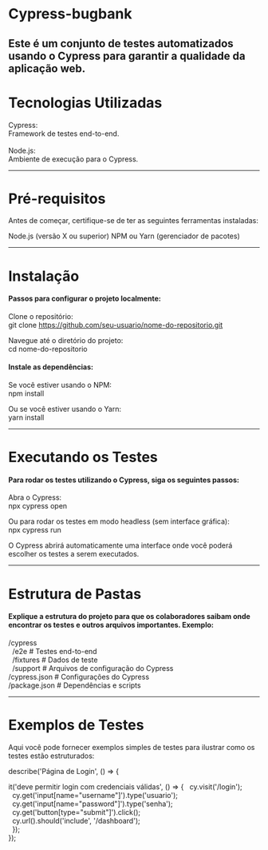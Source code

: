 # Cypress-bugbank
Este é um conjunto de testes automatizados usando o Cypress para garantir a qualidade da aplicação web.
------------------------------------------------------------------------------------------------------------

# Tecnologias Utilizadas
Cypress:<br>
Framework de testes end-to-end.<br><br>
Node.js:<br>
Ambiente de execução para o Cypress.

------------------------------------------------------------------------------------------------------------
# Pré-requisitos
Antes de começar, certifique-se de ter as seguintes ferramentas instaladas:

Node.js (versão X ou superior)
NPM ou Yarn (gerenciador de pacotes)

------------------------------------------------------------------------------------------------------------
# Instalação
#### Passos para configurar o projeto localmente:

Clone o repositório:<br>
git clone https://github.com/seu-usuario/nome-do-repositorio.git

Navegue até o diretório do projeto:<br>
cd nome-do-repositorio

#### Instale as dependências:<br>

Se você estiver usando o NPM:<br>
npm install

Ou se você estiver usando o Yarn:<br>
yarn install

------------------------------------------------------------------------------------------------------------
# Executando os Testes
#### Para rodar os testes utilizando o Cypress, siga os seguintes passos:

Abra o Cypress:<br>
npx cypress open

Ou para rodar os testes em modo headless (sem interface gráfica):<br>
npx cypress run

O Cypress abrirá automaticamente uma interface onde você poderá escolher os testes a serem executados.

------------------------------------------------------------------------------------------------------------
# Estrutura de Pastas
#### Explique a estrutura do projeto para que os colaboradores saibam onde encontrar os testes e outros arquivos importantes. Exemplo:

/cypress<br>
&nbsp;&nbsp;/e2e            # Testes end-to-end<br>
&nbsp;&nbsp;/fixtures       # Dados de teste<br>
&nbsp;&nbsp;/support        # Arquivos de configuração do Cypress<br>
/cypress.json      # Configurações do Cypress<br>
/package.json      # Dependências e scripts

------------------------------------------------------------------------------------------------------------
# Exemplos de Testes
Aqui você pode fornecer exemplos simples de testes para ilustrar como os testes estão estruturados:

describe('Página de Login', () => {

  it('deve permitir login com credenciais válidas', () => {
  &nbsp;&nbsp;cy.visit('/login');<br>
  &nbsp;&nbsp;cy.get('input[name="username"]').type('usuario');<br>
  &nbsp;&nbsp;cy.get('input[name="password"]').type('senha');<br>
  &nbsp;&nbsp;cy.get('button[type="submit"]').click();<br>
  &nbsp;&nbsp;cy.url().should('include', '/dashboard');<br>
  &nbsp;&nbsp;});<br>
});

